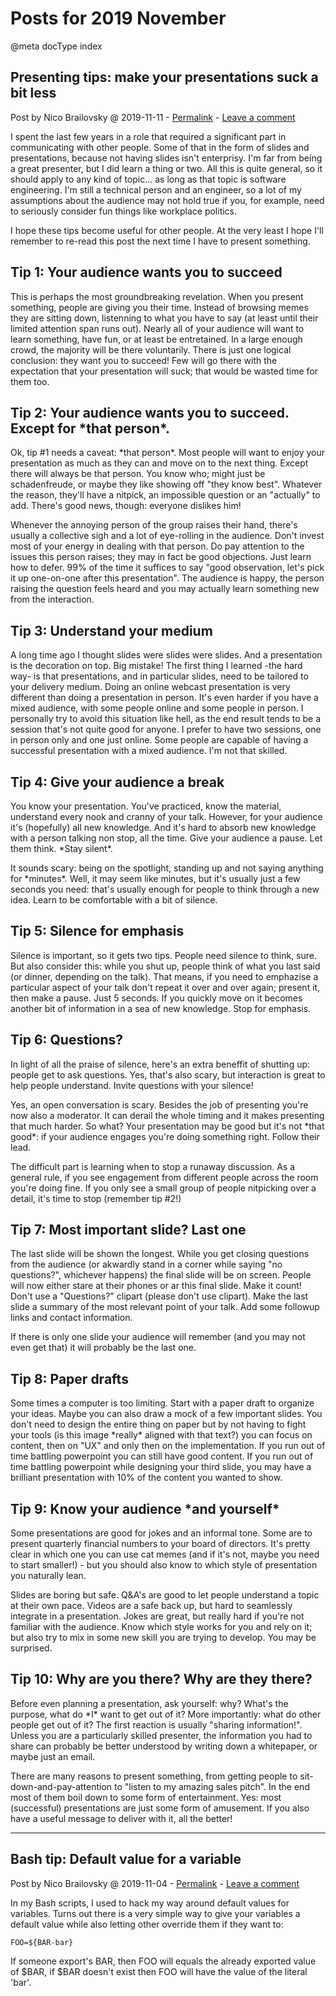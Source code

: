 # Posts for 2019 November

@meta docType index

## Presenting tips: make your presentations suck a bit less

Post by Nico Brailovsky @ 2019-11-11 - [Permalink](md_blog/2019/1111_Presentingtipsmakeyourpresentationssuckabitless.md)  - [Leave a comment](https://github.com/nicolasbrailo/nicolasbrailo.github.io/issues/new?title=Comment@md_blog/2019/1111_Presentingtipsmakeyourpresentationssuckabitless.md&body=I%20have%20a%20comment!)

I spent the last few years in a role that required a significant part in communicating with other people. Some of that in the form of slides and presentations, because not having slides isn't enterprisy. I'm far from being a great presenter, but I did learn a thing or two. All this is quite general, so it should apply to any kind of topic... as long as that topic is software engineering. I'm still a technical person and an engineer, so a lot of my assumptions about the audience may not hold true if you, for example, need to seriously consider fun things like workplace politics.

I hope these tips become useful for other people. At the very least I hope I'll remember to re-read this post the next time I have to present something.

Tip 1: Your audience wants you to succeed
-----------------------------------------

This is perhaps the most groundbreaking revelation. When you present something, people are giving you their time. Instead of browsing memes they are sitting down, listenning to what you have to say (at least until their limited attention span runs out). Nearly all of your audience will want to learn something, have fun, or at least be entretained. In a large enough crowd, the majority will be there voluntarily. There is just one logical conclusion: they want you to succeed! Few will go there with the expectation that your presentation will suck; that would be wasted time for them too.

Tip 2: Your audience wants you to succeed. Except for \*that person\*.
----------------------------------------------------------------------

Ok, tip #1 needs a caveat: \*that person\*. Most people will want to enjoy your presentation as much as they can and move on to the next thing. Except there will always be that person. You know who; might just be schadenfreude, or maybe they like showing off "they know best". Whatever the reason, they'll have a nitpick, an impossible question or an "actually" to add. There's good news, though: everyone dislikes him!

Whenever the annoying person of the group raises their hand, there's usually a collective sigh and a lot of eye-rolling in the audience. Don't invest most of your energy in dealing with that person. Do pay attention to the issues this person raises; they may in fact be good objections. Just learn how to defer. 99% of the time it suffices to say "good observation, let's pick it up one-on-one after this presentation". The audience is happy, the person raising the question feels heard and you may actually learn something new from the interaction.

Tip 3: Understand your medium
-----------------------------

A long time ago I thought slides were slides were slides. And a presentation is the decoration on top. Big mistake! The first thing I learned -the hard way- is that presentations, and in particular slides, need to be tailored to your delivery medium. Doing an online webcast presentation is very different than doing a presentation in person. It's even harder if you have a mixed audience, with some people online and some people in person. I personally try to avoid this situation like hell, as the end result tends to be a session that's not quite good for anyone. I prefer to have two sessions, one in person only and one just online. Some people are capable of having a successful presentation with a mixed audience. I'm not that skilled.

Tip 4: Give your audience a break
---------------------------------

You know your presentation. You've practiced, know the material, understand every nook and cranny of your talk. However, for your audience it's (hopefully) all new knowledge. And it's hard to absorb new knowledge with a person talking non stop, all the time. Give your audience a pause. Let them think. \*Stay silent\*.

It sounds scary: being on the spotlight, standing up and not saying anything for \*minutes\*. Well, it may seem like minutes, but it's usually just a few seconds you need: that's usually enough for people to think through a new idea. Learn to be comfortable with a bit of silence.

Tip 5: Silence for emphasis
---------------------------

Silence is important, so it gets two tips. People need silence to think, sure. But also consider this: while you shut up, people think of what you last said (or dinner, depending on the talk). That means, if you need to emphazise a particular aspect of your talk don't repeat it over and over again; present it, then make a pause. Just 5 seconds. If you quickly move on it becomes another bit of information in a sea of new knowledge. Stop for emphasis.

Tip 6: Questions?
-----------------

In light of all the praise of silence, here's an extra beneffit of shutting up: people get to ask questions. Yes, that's also scary, but interaction is great to help people understand. Invite questions with your silence!

Yes, an open conversation is scary. Besides the job of presenting you're now also a moderator. It can derail the whole timing and it makes presenting that much harder. So what? Your presentation may be good but it's not \*that good\*: if your audience engages you're doing something right. Follow their lead.

The difficult part is learning when to stop a runaway discussion. As a general rule, if you see engagement from different people across the room you're doing fine. If you only see a small group of people nitpicking over a detail, it's time to stop (remember tip #2!)

Tip 7: Most important slide? Last one
-------------------------------------

The last slide will be shown the longest. While you get closing questions from the audience (or akwardly stand in a corner while saying "no questions?", whichever happens) the final slide will be on screen. People will now either stare at their phones or ar this final slide. Make it count! Don't use a "Questions?" clipart (please don't use clipart). Make the last slide a summary of the most relevant point of your talk. Add some followup links and contact information.

If there is only one slide your audience will remember (and you may not even get that) it will probably be the last one.

Tip 8: Paper drafts
-------------------

Some times a computer is too limiting. Start with a paper draft to organize your ideas. Maybe you can also draw a mock of a few important slides. You don't need to design the entire thing on paper but by not having to fight your tools (is this image \*really\* aligned with that text?) you can focus on content, then on "UX" and only then on the implementation. If you run out of time battling powerpoint you can still have good content. If you run out of time battling powerpoint while designing your third slide, you may have a brilliant presentation with 10% of the content you wanted to show.

Tip 9: Know your audience \*and yourself\*
------------------------------------------

Some presentations are good for jokes and an informal tone. Some are to present quarterly financial numbers to your board of directors. It's pretty clear in which one you can use cat memes (and if it's not, maybe you need to start smaller!) - but you should also know to which style of presentation you naturally lean.

Slides are boring but safe. Q&A's are good to let people understand a topic at their own pace. Videos are a safe back up, but hard to seamlessly integrate in a presentation. Jokes are great, but really hard if you're not familiar with the audience. Know which style works for you and rely on it; but also try to mix in some new skill you are trying to develop. You may be surprised.

Tip 10: Why are you there? Why are they there?
----------------------------------------------

Before even planning a presentation, ask yourself: why? What's the purpose, what do \*I\* want to get out of it? More importantly: what do other people get out of it? The first reaction is usually "sharing information!". Unless you are a particularly skilled presenter, the information you had to share can probably be better understood by writing down a whitepaper, or maybe just an email.

There are many reasons to present something, from getting people to sit-down-and-pay-attention to "listen to my amazing sales pitch". In the end most of them boil down to some form of entertainment. Yes: most (successful) presentations are just some form of amusement. If you also have a useful message to deliver with it, all the better!





---

## Bash tip: Default value for a variable

Post by Nico Brailovsky @ 2019-11-04 - [Permalink](md_blog/2019/1104_BashtipDefaultvalueforavariable.md)  - [Leave a comment](https://github.com/nicolasbrailo/nicolasbrailo.github.io/issues/new?title=Comment@md_blog/2019/1104_BashtipDefaultvalueforavariable.md&body=I%20have%20a%20comment!)

In my Bash scripts, I used to hack my way around default values for variables. Turns out there is a very simple way to give your variables a default value while also letting other override them if they want to:

```
FOO=${BAR-bar}
```

If someone export's BAR, then FOO will equals the already exported value of $BAR, if $BAR doesn't exist then FOO will have the value of the literal 'bar'.



